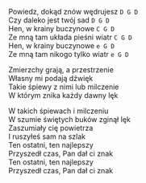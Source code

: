 Powiedz, dokąd znów wędrujesz `D G D`  
Czy daleko jest twój sad `D G D`  
Hen, w krainy buczynowe `C G D`  
Ze mną tam układa pieśni wiatr `C G D`  
Hen, w krainy buczynowe `e G D`  
Ze mną tam nikogo tylko wiatr `e G D`  

Zmierzchy grają, a przestrzenie  
Własny mi podają dźwięk  
Takie śpiewy z nimi lub milczenie  
W którym znika każdy dawny lęk  

W takich śpiewach i milczeniu  
W szumie świętych buków zginął lęk  
Zaszumiały cię powietrza  
I ruszyłeś sam na szlak  
Ten ostatni, ten najlepszy  
Przyszedł czas, Pan dał ci znak  
Ten ostatni, ten najlepszy  
Przyszedł czas, Pan dał ci znak

